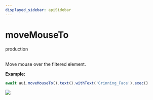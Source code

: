 ```yaml
---
displayed_sidebar: apiSidebar
---
```

# moveMouseTo
<span class="theme-doc-version-badge badge badge--success">production</span><br/><br/>

Move mouse over the filtered element.

**Example:**
```typescript 
await aui.moveMouseTo().text().withText('Grinning_Face').exec()
```
![](/img/gif/moveMouseTo.gif)